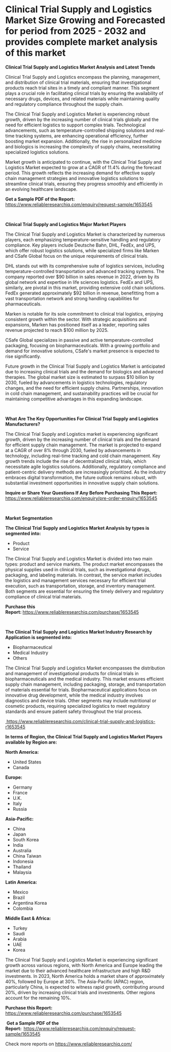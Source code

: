 <p><h1>Clinical Trial Supply and Logistics Market Size Growing and Forecasted for period from 2025 - 2032 and provides complete market analysis of this market</h1></p><p><strong>Clinical Trial Supply and Logistics Market Analysis and Latest Trends</strong></p>
<p><p>Clinical Trial Supply and Logistics encompass the planning, management, and distribution of clinical trial materials, ensuring that investigational products reach trial sites in a timely and compliant manner. This segment plays a crucial role in facilitating clinical trials by ensuring the availability of necessary drugs, devices, and related materials while maintaining quality and regulatory compliance throughout the supply chain.</p><p>The Clinical Trial Supply and Logistics Market is experiencing robust growth, driven by the increasing number of clinical trials globally and the need for efficient logistics to support complex trials. Technological advancements, such as temperature-controlled shipping solutions and real-time tracking systems, are enhancing operational efficiency, further boosting market expansion. Additionally, the rise in personalized medicine and biologics is increasing the complexity of supply chains, necessitating specialized logistics solutions.</p><p>Market growth is anticipated to continue, with the Clinical Trial Supply and Logistics Market expected to grow at a CAGR of 11.4% during the forecast period. This growth reflects the increasing demand for effective supply chain management strategies and innovative logistics solutions to streamline clinical trials, ensuring they progress smoothly and efficiently in an evolving healthcare landscape.</p></p>
<p><strong>Get a Sample PDF of the Report:&nbsp;</strong> <a href="https://www.reliableresearchiq.com/enquiry/request-sample/1653545?utm_campaign=2458&utm_medium=2&utm_source=Github&utm_content=ia&utm_term=05032025&utm_id=clinical-trial-supply-and-logistics">https://www.reliableresearchiq.com/enquiry/request-sample/1653545</a></p>
<p>&nbsp;</p>
<p><strong>Clinical Trial Supply and Logistics Major Market Players</strong></p>
<p><p>The Clinical Trial Supply and Logistics Market is characterized by numerous players, each emphasizing temperature-sensitive handling and regulatory compliance. Key players include Deutsche Bahn, DHL, FedEx, and UPS, which offer robust logistics solutions, while specialized firms like Marken and  CSafe Global focus on the unique requirements of clinical trials.</p><p>DHL stands out with its comprehensive suite of logistics services, including temperature-controlled transportation and advanced tracking systems. The company reported over $90 billion in sales revenue in 2022, driven by its global network and expertise in life sciences logistics. FedEx and UPS, similarly, are pivotal in this market, providing extensive cold chain solutions. FedEx generated approximately $92 billion in revenue, benefitting from a vast transportation network and strong handling capabilities for pharmaceuticals.</p><p>Marken is notable for its sole commitment to clinical trial logistics, enjoying consistent growth within the sector. With strategic acquisitions and expansions, Marken has positioned itself as a leader, reporting sales revenue projected to reach $100 million by 2025.</p><p>CSafe Global specializes in passive and active temperature-controlled packaging, focusing on biopharmaceuticals. With a growing portfolio and demand for innovative solutions, CSafe's market presence is expected to rise significantly.</p><p>Future growth in the Clinical Trial Supply and Logistics Market is anticipated due to increasing clinical trials and the demand for biologics and advanced therapies. The global market size is estimated to surpass $10 billion by 2030, fueled by advancements in logistics technologies, regulatory changes, and the need for efficient supply chains. Partnerships, innovation in cold chain management, and sustainability practices will be crucial for maintaining competitive advantages in this expanding landscape.</p></p>
<p>&nbsp;</p>
<p><strong>What Are The Key Opportunities For Clinical Trial Supply and Logistics Manufacturers?</strong></p>
<p><p>The Clinical Trial Supply and Logistics market is experiencing significant growth, driven by the increasing number of clinical trials and the demand for efficient supply chain management. The market is projected to expand at a CAGR of over 8% through 2030, fueled by advancements in technology, including real-time tracking and cold chain management. Key growth trends include the rise of decentralized clinical trials, which necessitate agile logistics solutions. Additionally, regulatory compliance and patient-centric delivery methods are increasingly prioritized. As the industry embraces digital transformation, the future outlook remains robust, with substantial investment opportunities in innovative supply chain solutions.</p></p>
<p><strong>Inquire or Share Your Questions If Any Before Purchasing This Report:</strong> <a href="https://www.reliableresearchiq.com/enquiry/pre-order-enquiry/1653545?utm_campaign=2458&utm_medium=2&utm_source=Github&utm_content=ia&utm_term=05032025&utm_id=clinical-trial-supply-and-logistics">https://www.reliableresearchiq.com/enquiry/pre-order-enquiry/1653545</a></p>
<p>&nbsp;</p>
<p><strong>Market Segmentation</strong></p>
<p><strong>The Clinical Trial Supply and Logistics Market Analysis by types is segmented into:</strong></p>
<p><ul><li>Product</li><li>Service</li></ul></p>
<p><p>The Clinical Trial Supply and Logistics Market is divided into two main types: product and service markets. The product market encompasses the physical supplies used in clinical trials, such as investigational drugs, packaging, and labeling materials. In contrast, the service market includes the logistics and management services necessary for efficient trial execution, such as transportation, storage, and inventory management. Both segments are essential for ensuring the timely delivery and regulatory compliance of clinical trial materials.</p></p>
<p><strong>Purchase this Report:&nbsp;</strong><a href="https://www.reliableresearchiq.com/purchase/1653545?utm_campaign=2458&utm_medium=2&utm_source=Github&utm_content=ia&utm_term=05032025&utm_id=clinical-trial-supply-and-logistics">https://www.reliableresearchiq.com/purchase/1653545</a></p>
<p>&nbsp;</p>
<p><strong>The Clinical Trial Supply and Logistics Market Industry Research by Application is segmented into:</strong></p>
<p><ul><li>Biopharmaceutical</li><li>Medical Industry</li><li>Others</li></ul></p>
<p><p>The Clinical Trial Supply and Logistics Market encompasses the distribution and management of investigational products for clinical trials in biopharmaceuticals and the medical industry. This market ensures efficient supply chain management, including packaging, storage, and transportation of materials essential for trials. Biopharmaceutical applications focus on innovative drug development, while the medical industry involves diagnostics and device trials. Other segments may include nutritional or cosmetic products, requiring specialized logistics to meet regulatory standards and ensure patient safety throughout the trial process.</p></p>
<p><a href="https://www.reliableresearchiq.com/clinical-trial-supply-and-logistics-r1653545?utm_campaign=2458&utm_medium=2&utm_source=Github&utm_content=ia&utm_term=05032025&utm_id=clinical-trial-supply-and-logistics">&nbsp;https://www.reliableresearchiq.com/clinical-trial-supply-and-logistics-r1653545</a></p>
<p><strong>In terms of Region, the Clinical Trial Supply and Logistics Market Players available by Region are:</strong></p>
<p>
    <p> <strong> North America: </strong>
        <ul>
            <li>United States</li>
            <li>Canada</li>
        </ul>
        </p> 
    <p> <strong> Europe: </strong>
        <ul>
            <li>Germany</li>
            <li>France</li>
            <li>U.K.</li>
            <li>Italy</li>
            <li>Russia</li>
        </ul>
        </p> 
    <p> <strong> Asia-Pacific: </strong>
        <ul>
            <li>China</li>
            <li>Japan</li>
            <li>South Korea</li>
            <li>India</li>
            <li>Australia</li>
            <li>China Taiwan</li>
            <li>Indonesia</li>
            <li>Thailand</li>
            <li>Malaysia</li>
        </ul>
        </p> 
    <p> <strong> Latin America: </strong>
        <ul>
            <li>Mexico</li>
            <li>Brazil</li>
            <li>Argentina Korea</li>
            <li>Colombia</li>
        </ul>
        </p> 
    <p> <strong> Middle East & Africa: </strong>
        <ul>
            <li>Turkey</li>
            <li>Saudi</li>
            <li>Arabia</li>
            <li>UAE</li>
            <li>Korea</li>
        </ul>
    </p>
    </p>
<p><p>The Clinical Trial Supply and Logistics Market is experiencing significant growth across various regions, with North America and Europe leading the market due to their advanced healthcare infrastructure and high R&D investments. In 2023, North America holds a market share of approximately 40%, followed by Europe at 30%. The Asia-Pacific (APAC) region, particularly China, is expected to witness rapid growth, contributing around 20%, driven by increasing clinical trials and investments. Other regions account for the remaining 10%.</p></p>
<p><strong>Purchase this Report: </strong><a href="https://www.reliableresearchiq.com/purchase/1653545?utm_campaign=2458&utm_medium=2&utm_source=Github&utm_content=ia&utm_term=05032025&utm_id=clinical-trial-supply-and-logistics">https://www.reliableresearchiq.com/purchase/1653545</a></p>
<p>&nbsp;<strong>Get a Sample PDF of the Report:&nbsp;&nbsp;</strong><a href="https://www.reliableresearchiq.com/enquiry/request-sample/1653545?utm_campaign=2458&utm_medium=2&utm_source=Github&utm_content=ia&utm_term=05032025&utm_id=clinical-trial-supply-and-logistics">https://www.reliableresearchiq.com/enquiry/request-sample/1653545</a></p>
<p><strong></strong></p>
<p>Check more reports on <a href="https://www.reliableresearchiq.com/?utm_campaign=2458&utm_medium=2&utm_source=Github&utm_content=ia&utm_term=05032025&utm_id=clinical-trial-supply-and-logistics">https://www.reliableresearchiq.com/</a></p>